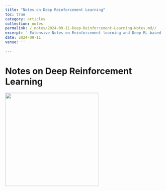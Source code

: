 ```yaml
---
title: "Notes on Deep Reinforcement Learning"
toc: true
category: articles
collection: notes
permalink: /_notes/2024-09-11-Deep-Reinforcement-Learning-Notes.md//
excerpt: ' Extensive Notes on Reinforcement learning and Deep RL based on Foundations of Deep RL lecture series by Pieter Abbeel, David Silver's Reinforcement learning Course and UC Berkeley Deep RL Boot Camp (2017)'
date: 2024-09-11
venue: ''

---
```


# Notes on Deep Reinforcement Learning

<img src="../images/deeprl_img_1.png" align="center" width="300px"/>